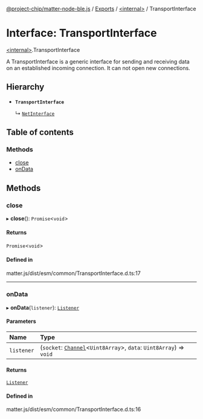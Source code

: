 [@project-chip/matter-node-ble.js](../README.md) / [Exports](../modules.md) / [\<internal\>](../modules/internal_.md) / TransportInterface

# Interface: TransportInterface

[\<internal\>](../modules/internal_.md).TransportInterface

A TransportInterface is a generic interface for sending and receiving data on an established incoming connection.
It can not open new connections.

## Hierarchy

- **`TransportInterface`**

  ↳ [`NetInterface`](internal_.NetInterface.md)

## Table of contents

### Methods

- [close](internal_.TransportInterface.md#close)
- [onData](internal_.TransportInterface.md#ondata)

## Methods

### close

▸ **close**(): `Promise`\<`void`\>

#### Returns

`Promise`\<`void`\>

#### Defined in

matter.js/dist/esm/common/TransportInterface.d.ts:17

___

### onData

▸ **onData**(`listener`): [`Listener`](internal_.Listener.md)

#### Parameters

| Name | Type |
| :------ | :------ |
| `listener` | (`socket`: [`Channel`](internal_.Channel.md)\<`Uint8Array`\>, `data`: `Uint8Array`) => `void` |

#### Returns

[`Listener`](internal_.Listener.md)

#### Defined in

matter.js/dist/esm/common/TransportInterface.d.ts:16
